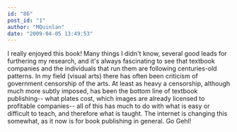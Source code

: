```yaml
---
id: "86"
post_id: "1"
author: "MQuinlan"
date: "2009-04-05 13:49:53"
---
```

I really enjoyed this book! Many things I didn't know, several good leads for furthering my research, and it's always fascinating to see that textbook companies and the individuals that run them are following centuries-old patterns. In my field (visual arts) there has often been criticism of government censorship of the arts. At least as heavy a censorship, although much more subtly imposed, has been the bottom line of textbook publishing-- what plates cost, which images are already licensed to profitable companies-- all of this has much to do with what is easy or difficult to teach, and therefore what is taught. The internet is changing this somewhat, as it now is for book publishing in general. Go Gehl!

